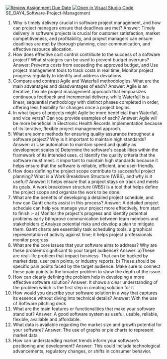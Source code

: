 [![Review Assignment Due Date](https://classroom.github.com/assets/deadline-readme-button-22041afd0340ce965d47ae6ef1cefeee28c7c493a6346c4f15d667ab976d596c.svg)](https://classroom.github.com/a/9pw6JKcu)
[![Open in Visual Studio Code](https://classroom.github.com/assets/open-in-vscode-2e0aaae1b6195c2367325f4f02e2d04e9abb55f0b24a779b69b11b9e10269abc.svg)](https://classroom.github.com/online_ide?assignment_repo_id=18601339&assignment_repo_type=AssignmentRepo)
SE_DAY4_Software-Project-Management
1. Why is timely delivery crucial in software project management, and how can project managers ensure that deadlines are met?
Answer: Timely delivery in software projects is crucial for customer satisfaction, market competitiveness, and profitability, and project managers can ensure deadlines are met by thorough planning, clear communication, and effective resource allocation.
2. How does effective cost control contribute to the success of a software project? What strategies can be used to prevent budget overruns?
Answer: Prevents costs from exceeding the approved budget, and Use project management tools to track costs in real time, Monitor project progress regularly to identify and address deviations
3. Compare and contrast Agile and Waterfall methodologies. What are the main advantages and disadvantages of each?
Answer: Agile is an iterative, flexible project management approach that emphasizes continuous feedback and incremental delivery, while Waterfall is a linear, sequential methodology with distinct phases completed in order, offering less flexibility for changes once a project begins.
4. In what types of projects might Agile be more beneficial than Waterfall, and vice versa? Can you provide examples of each?
Answer: Agile will be more beneficial in Electronic Health Records Implementation because of its iterative, flexible project management approch.
5. What are some methods for ensuring quality assurance throughout a software project? Why is it important to maintain high standards?
Answer: a) Use automation to maintain speed and quality as development scales b) Determine the software's capabilities within the framework of its intended uses. c) Identify the quality criteria that the software must meet. it important to maintain high standards because it helps ensure that the software is reliable, efficient, and user-friendly.
6. How does defining the project scope contribute to successful project planning? What is a Work Breakdown Structure (WBS), and why is it useful?
Answer: It helps ensure that a project stays on track and meets its goals. A work breakdown structure (WBS) is a tool that helps define the project scope and organize the work to be done.
7. What are the benefits of developing a detailed project schedule, and how can Gantt charts assist in this process?
Answer: A detailed project schedule can help you manage your project more effectively, from start to finish :- a) Monitor the project's progress and identify potential problems early b)Improve communication between team members and stakeholders c)Analyze potential risks and develop a plan to mitigate them. Gantt charts are essentially task scheduling tools, a graphical representation of activity against time; it helps project professionals monitor progress
8. What are the core issues that your software aims to address? Why are these problems significant to your target audience?
Answer: a)These are real-life problem that impact business. That can be backed by market data, user pain points, or industry reports. b) These should be specific pain points faced by the target audience. Make sure to connect these pain points to the broader problem to show the depth of the issue.
9. How can clearly defining the problem help in developing a more effective software solution?
Answer: It shows a clear understanding of the problem which is the first step in creating solution for it
10. How would you describe your software solution in a way that captures its essence without diving into technical details?
Answer: With the use of Software pitching deck
11. What are the main features or functionalities that make your software stand out?
Answer: A good software system as useful, usable, reliable, flexible, available and affordable.
12. What data is available regarding the market size and growth potential for your software?
Answer: The use of graphs or pie charts to represent market data
13. How can understanding market trends inform your software’s positioning and development?
Answer: This could include technological advancements, regulatory changes, or shifts in consumer behavior.
